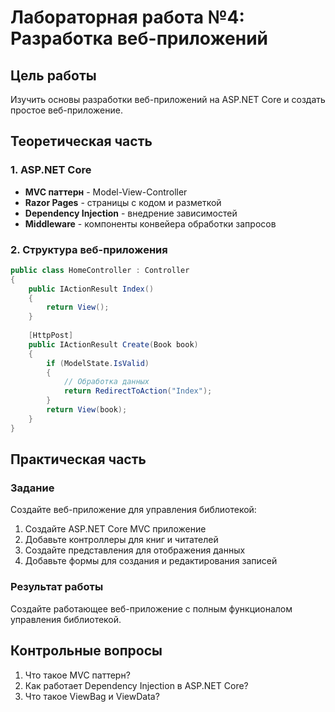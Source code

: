 # Лабораторная работа №4: Разработка веб-приложений

## Цель работы
Изучить основы разработки веб-приложений на ASP.NET Core и создать простое веб-приложение.

## Теоретическая часть

### 1. ASP.NET Core
- **MVC паттерн** - Model-View-Controller
- **Razor Pages** - страницы с кодом и разметкой
- **Dependency Injection** - внедрение зависимостей
- **Middleware** - компоненты конвейера обработки запросов

### 2. Структура веб-приложения
```csharp
public class HomeController : Controller
{
    public IActionResult Index()
    {
        return View();
    }
    
    [HttpPost]
    public IActionResult Create(Book book)
    {
        if (ModelState.IsValid)
        {
            // Обработка данных
            return RedirectToAction("Index");
        }
        return View(book);
    }
}
```

## Практическая часть

### Задание
Создайте веб-приложение для управления библиотекой:
1. Создайте ASP.NET Core MVC приложение
2. Добавьте контроллеры для книг и читателей
3. Создайте представления для отображения данных
4. Добавьте формы для создания и редактирования записей

### Результат работы
Создайте работающее веб-приложение с полным функционалом управления библиотекой.

## Контрольные вопросы
1. Что такое MVC паттерн?
2. Как работает Dependency Injection в ASP.NET Core?
3. Что такое ViewBag и ViewData?
